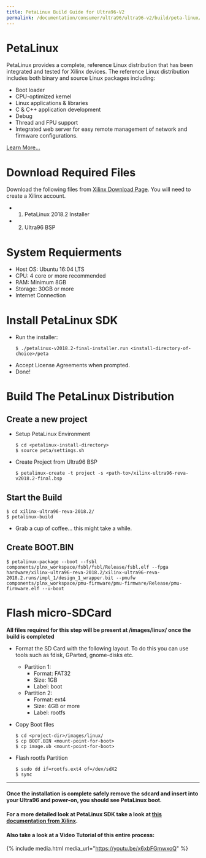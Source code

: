 ```yaml
---
title: PetaLinux Build Guide for Ultra96-V2
permalink: /documentation/consumer/ultra96/ultra96-v2/build/peta-linux/
---
```


# PetaLinux

PetaLinux provides a complete, reference Linux distribution that has been integrated and tested for Xilinx devices. The reference Linux distribution includes both binary and source Linux packages including:

- Boot loader
- CPU-optimized kernel
- Linux applications & libraries
- C & C++ application development
- Debug
- Thread and FPU support
- Integrated web server for easy remote management of network and firmware configurations.

[Learn More...](https://www.xilinx.com/products/design-tools/embedded-software/petalinux-sdk.html)

# Download Required Files

Download the following files from [Xilinx Download Page](https://www.xilinx.com/support/download/index.html/content/xilinx/en/downloadNav/embedded-design-tools.html). You will need to create a Xilinx account.

- 1) PetaLinux 2018.2 Installer
- 2) Ultra96 BSP

# System Requierments

- Host OS: Ubuntu 16:04 LTS
- CPU: 4 core or more recommended
- RAM: Minimum 8GB
- Storage: 30GB or more
- Internet Connection

# Install PetaLinux SDK

- Run the installer:
  ```
  $ ./petalinux-v2018.2-final-installer.run <install-directory-of-choice>/peta
  ```
- Accept License Agreements when prompted.
- Done!

# Build The PetaLinux Distribution

## Create a new project
- Setup PetaLinux Environment
  ```
  $ cd <petalinux-install-directory>
  $ source peta/settings.sh
  ```
- Create Project from Ultra96 BSP
  ```
  $ petalinux-create -t project -s <path-to>/xilinx-ultra96-reva-v2018.2-final.bsp
  ```

## Start the Build
```
$ cd xilinx-ultra96-reva-2018.2/
$ petalinux-build
```
- Grab a cup of coffee... this might take a while.

## Create BOOT.BIN

```
$ petalinux-package --boot --fsbl components/plnx_workspace/fsbl/fsbl/Release/fsbl.elf --fpga hardware/xilinx-ultra96-reva-2018.2/xilinx-ultra96-reva-2018.2.runs/impl_1/design_1_wrapper.bit --pmufw components/plnx_workspace/pmu-firmware/pmu-firmware/Release/pmu-firmware.elf --u-boot
```

# Flash micro-SDCard

**All files required for this step will be present at <project-dir>/images/linux/ once the build is completed**

- Format the SD Card with the following layout. To do this you can use tools such as fdisk, GParted, gnome-disks etc.
  - Partition 1:
    - Format: FAT32
    - Size: 1GB
    - Label: boot
  - Partition 2:
    - Format: ext4
    - Size: 4GB or more
    - Label: rootfs

- Copy Boot files
  ```
  $ cd <project-dir>/images/linux/
  $ cp BOOT.BIN <mount-point-for-boot>
  $ cp image.ub <mount-point-for-boot>
  ```
- Flash rootfs Partition
  ```
  $ sudo dd if=rootfs.ext4 of=/dev/sdX2
  $ sync
  ```

***

#### Once the installation is complete safely remove the sdcard and insert into your Ultra96 and power-on, you should see PetaLinux boot.

#### For a more detailed look at PetaLinux SDK take a look at [this documentation from Xilinx](https://www.xilinx.com/support/documentation/sw_manuals/xilinx2018_2/ug1144-petalinux-tools-reference-guide.pdf).

#### Also take a look at a Video Tutorial of this entire process:

{% include media.html media_url="https://youtu.be/x6xbFGmwxoQ" %}
